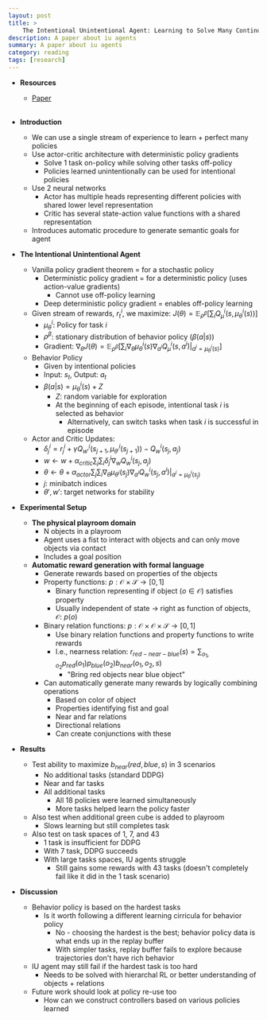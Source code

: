 ```yaml
---
layout: post
title: >
    The Intentional Unintentional Agent: Learning to Solve Many Continuous Control Tasks Simultaneously
description: A paper about iu agents
summary: A paper about iu agents
category: reading
tags: [research]
---
```


* **Resources**
    - [Paper](https://arxiv.org/abs/1707.03300)
<br><br/>

* **Introduction**
    * We can use a single stream of experience to learn + perfect many policies
    * Use actor-critic architecture with deterministic policy gradients
        * Solve 1 task on-policy while solving other tasks off-policy
        * Policies learned unintentionally can be used for intentional policies
    * Use 2 neural networks
        * Actor has multiple heads representing different policies with shared lower level representation
        * Critic has several state-action value functions with a shared representation
    * Introduces automatic procedure to generate semantic goals for agent
* **The Intentional Unintentional Agent**
    * Vanilla policy gradient theorem = for a stochastic policy
        * Deterministic policy gradient = for a deterministic policy (uses action-value gradients)
            * Cannot use off-policy learning
        * Deep deterministic policy gradient = enables off-policy learning
    * Given stream of rewards, $r_t^i$, we maximize: $J(\theta) = \mathbb{E} _{\rho^\beta}[\sum_i Q _{\mu}^i(s, \mu _{\theta}^i(s))]$
        * $\mu _{\theta}^i$: Policy for task $i$
        * $\rho^\beta$: stationary distribution of behavior policy ($\beta(a \vert s)$)
        * Gradient: $\nabla _{\theta} J(\theta) =  \mathbb{E} _{\rho^\beta}[\sum_i \nabla _{\theta} \mu _{\theta}^i(s) \nabla _{a^i}Q _{\mu}^i(s, a^i) \vert _{a^i = \mu^i _{\theta}(s)}]$
    * Behavior Policy
        * Given by intentional policies
        * Input: $s_t$, Output: $a_t$
        * $\beta (a \vert s) = \mu^i _{\theta}(s) + Z$
            * $Z$: random variable for exploration
            * At the beginning of each episode, intentional task $i$ is selected as behavior
                * Alternatively, can switch tasks when task $i$ is successful in episode
    * Actor and Critic Updates:
        * $\delta_j^i = r_j^i + \gamma Q _{w'}^i(s _{j+1}, \mu _{\theta'}^i(s _{j+1})) - Q _{w}^i(s _{j}, a_j)$
        * $w \leftarrow w + \alpha _{critic}\sum_j \sum_i \delta_j^i \nabla_w Q^i_w(s_j, a_j)$
        * $\theta \leftarrow \theta + \alpha _{actor}\sum_j \sum_i \nabla _{\theta}\mu _{\theta^i}(s_j) \nabla _{a^i}Q_w^i(s_j, a^i) \vert _{a^i = \mu _{\theta}^i(s_j)}$
        * $j$: minibatch indices
        * $\theta', w'$: target networks for stability
* **Experimental Setup**
    * **The physical playroom domain**
        * N objects in a playroom
        * Agent uses a fist to interact with objects and can only move objects via contact
        * Includes a goal position
    * **Automatic reward generation with formal language**
        * Generate rewards based on properties of the objects
        * Property functions: $p: \mathcal{O} \times \mathcal{S} \rightarrow [0,1]$
            * Binary function representing if object ($o \in \mathcal{O}$) satisfies property
            * Usually independent of state $\rightarrow$ right as function of objects, $\mathcal{O}$: $p(o)$
        * Binary relation functions: $p: \mathcal{O} \times \mathcal{O} \times \mathcal{S} \rightarrow [0,1]$
            * Use binary relation functions and property functions to write rewards
            * I.e., nearness relation: $r _{red-near-blue}(s) = \sum _{o_1, o_2} p _{red}(o_1) p _{blue}(o_2) b _{near}(o_1, o_2, s)$
                * "Bring red objects near blue object"
        * Can automatically generate many rewards by logically combining operations
            * Based on color of object
            * Properties identifying fist and goal
            * Near and far relations
            * Directional relations
            * Can create conjunctions with these 
* **Results**
    * Test ability to maximize $b _{near}(red, blue, s)$ in 3 scenarios
        * No additional tasks (standard DDPG)
        * Near and far tasks
        * All additional tasks
            * All 18 policies were learned simultaneously
            * More tasks helped learn the policy faster
    * Also test when additional green cube is added to playroom
        * Slows learning but still completes task
    * Also test on task spaces of 1, 7, and 43
        * 1 task is insufficient for DDPG
        * With 7 task, DDPG succeeds
        * With large tasks spaces, IU agents struggle
            * Still gains some rewards with 43 tasks (doesn't completely fail like it did in the 1 task scenario)
* **Discussion**
    * Behavior policy is based on the hardest tasks
        * Is it worth following a different learning cirricula for behavior policy
            * No - choosing the hardest is the best; behavior policy data is what ends up in the replay buffer
            * With simpler tasks, replay buffer fails to explore because trajectories don't have rich behavior
    * IU agent may still fail if the hardest task is too hard
        * Needs to be solved with hierarchal RL or better understanding of objects + relations
    * Future work should look at policy re-use too
        * How can we construct controllers based on various policies learned